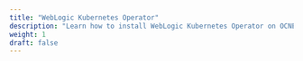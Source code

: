 ```yaml
---
title: "WebLogic Kubernetes Operator"
description: "Learn how to install WebLogic Kubernetes Operator on OCNE 2.0"
weight: 1
draft: false
---
```

